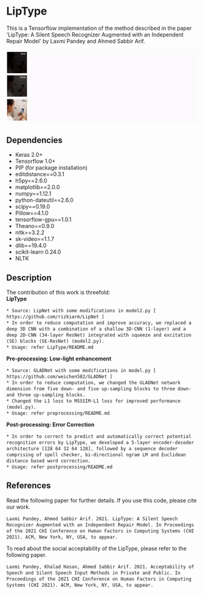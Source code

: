# LipType

This is a Tensorflow implementation of the method described in the paper 'LipType: A Silent Speech Recognizer Augmented with an Independent Repair Model' by Laxmi Pandey and Ahmed Sabbir Arif.

![Repaired LipType](repaired_liptype.gif)


## Dependencies
* Keras 2.0+
* Tensorflow 1.0+
* PIP (for package installation)
* editdistance==0.3.1
* h5py==2.6.0
* matplotlib==2.0.0
* numpy==1.12.1
* python-dateutil==2.6.0
* scipy==0.19.0
* Pillow==4.1.0
* tensorflow-gpu==1.0.1
* Theano==0.9.0
* nltk==3.2.2
* sk-video==1.1.7
* dlib==19.4.0
* scikit-learn 0.24.0
* NLTK

## Description
The contribution of this work is threefold: <br/> 
**LipType**
```
* Source: LipNet with some modifications in model2.py [ https://github.com/rizkiarm/LipNet ]
* In order to reduce computation and improve accuracy, we replaced a deep 3D CNN with a combination of a shallow 3D-CNN (1-layer) and a deep 2D-CNN (34-layer ResNet) integrated with squeeze and excitation (SE) blocks (SE-ResNet) (model2.py).
* Usage: refer LipType/README.md
```
**Pre-processing: Low-light enhancement**
```
* Source: GLADNet with some modifications in model.py [ https://github.com/weichen582/GLADNet ]
* In order to reduce computation, we changed the GLADNet network dimension from five down- and five up-sampling blocks to three down- and three up-sampling blocks.
* Changed the L1 loss to MSSSIM-L1 loss for improved performance (model.py).
* Usage: refer preprocessing/README.md
```
**Post-processing: Error Correction**
```
* In order to correct to predict and automatically correct potential recognition errors by LipType, we developed a 5-layer encoder-decoder architecture [128 64 32 64 128], followed by a sequence decoder comprising of spell checker, bi-directional ngram LM and Euclidean distance based word correction.
* Usage: refer postprocessing/README.md
```


## References
Read the following paper for further details. If you use this code, please cite our work.
```
Laxmi Pandey, Ahmed Sabbir Arif. 2021. LipType: A Silent Speech Recognizer Augmented with an Independent Repair Model. In Proceedings of the 2021 CHI Conference on Human Factors in Computing Systems (CHI 2021). ACM, New York, NY, USA, to appear.
```
To read about the social acceptability of the LipType, please refer to the following paper.
```
Laxmi Pandey, Khalad Hasan, Ahmed Sabbir Arif. 2021. Acceptability of Speech and Silent Speech Input Methods in Private and Public. In Proceedings of the 2021 CHI Conference on Human Factors in Computing Systems (CHI 2021). ACM, New York, NY, USA, to appear.
```
